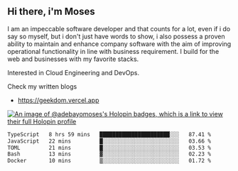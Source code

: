## Hi there, i'm Moses

I am an impeccable software developer and that counts for a lot, even if i do say so myself, but i don't just have words to show, i also possess a proven ability to maintain and enhance company software with the aim of improving operational functionality in line with business requirement. I build for the web and businesses with my favorite stacks.

Interested in Cloud Engineering and DevOps.

Check my written blogs
- https://geekdom.vercel.app

[![An image of @adebayomoses's Holopin badges, which is a link to view their full Holopin profile](https://holopin.me/adebayomoses)](https://holopin.io/@adebayomoses)

<!--START_SECTION:waka-->

```txt
TypeScript   8 hrs 59 mins   ██████████████████████░░░   87.41 %
JavaScript   22 mins         █░░░░░░░░░░░░░░░░░░░░░░░░   03.66 %
TOML         21 mins         █░░░░░░░░░░░░░░░░░░░░░░░░   03.53 %
Bash         13 mins         ▓░░░░░░░░░░░░░░░░░░░░░░░░   02.23 %
Docker       10 mins         ▒░░░░░░░░░░░░░░░░░░░░░░░░   01.72 %
```

<!--END_SECTION:waka-->
